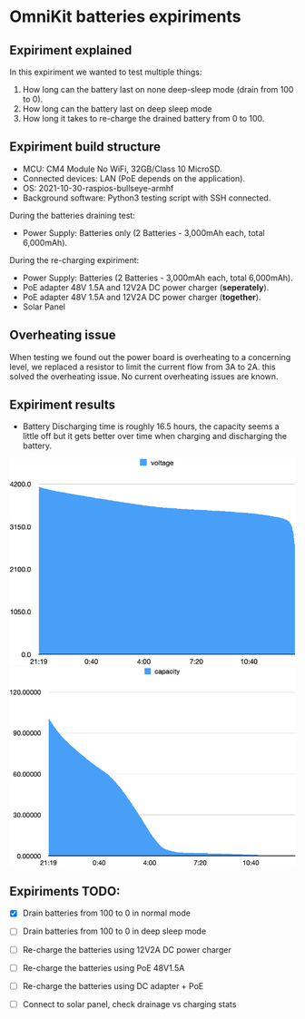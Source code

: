 # OmniKit batteries expiriments

## Expiriment explained

In this expiriment we wanted to test multiple things:

1. How long can the battery last on none deep-sleep mode (drain from 100 to 0).
2. How long can the battery last on deep sleep mode
2. How long it takes to re-charge the drained battery from 0 to 100.

## Expiriment build structure

- MCU: CM4 Module No WiFi, 32GB/Class 10 MicroSD.
- Connected devices: LAN (PoE depends on the application).
- OS: 2021-10-30-raspios-bullseye-armhf
- Background software: Python3 testing script with SSH connected.

During the batteries draining test:

- Power Supply: Batteries only (2 Batteries - 3,000mAh each, total 6,000mAh).

During the re-charging expiriment:

- Power Supply: Batteries  (2 Batteries - 3,000mAh each, total 6,000mAh).
- PoE adapter 48V 1.5A and 12V2A DC power charger (**seperately**).
- PoE adapter 48V 1.5A and 12V2A DC power charger (**together**).
- Solar Panel

## Overheating issue

When testing we found out the power board is overheating to a concerning level, we replaced a resistor to limit the current flow from 3A to 2A.
this solved the overheating issue. No current overheating issues are known.

## Expiriment results

* Battery Discharging time is roughly 16.5 hours, the capacity seems a little off but it gets better over time when charging and discharging the battery.

![Battery discharging voltage](images/voltage_discharging_graph.png)
![Battery discharging capacity](images/capacity_discharging_graph.png)

## Expiriments TODO:

- [x] Drain batteries from 100 to 0 in normal mode
- [ ] Drain batteries from 100 to 0 in deep sleep mode 
- [ ] Re-charge the batteries using 12V2A DC power charger
- [ ] Re-charge the batteries using PoE 48V1.5A 
- [ ] Re-charge the batteries using DC adapter + PoE
- [ ] Connect to solar panel, check drainage vs charging stats

